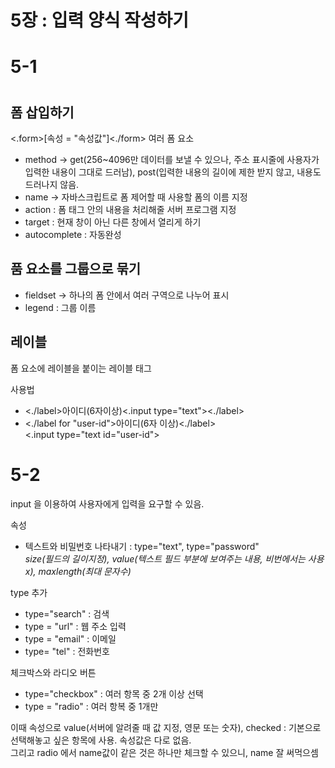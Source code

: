 <h1>5장 : 입력 양식 작성하기</h1>

<h1> 5-1<h1>
<h2>폼 삽입하기</h2>
<p> <.form>[속성 = "속성값"]<./form> 여러 폼 요소</p>
<ul>
  <li>method -> get(256~4096만 데이터를 보낼 수 있으나, 주소 표시줄에 사용자가 입력한 내용이 그대로 드러남), post(입력한 내용의 길이에 제한 받지 않고, 내용도 드러나지 않음.</li>
  <li>name -> 자바스크립트로 폼 제어할 때 사용할 폼의 이름 지정</li>
  <li>action : 폼 태그 안의 내용을 처리해줄 서버 프로그램 지정</li>
  <li>target : 현재 창이 아닌 다른 창에서 열리게 하기</li>
  <li>autocomplete : 자동완성</li>
</ul>

<h2>품 요소를 그룹으로 묶기</h2>
<ul>
  <li> fieldset -> 하나의 폼 안에서 여러 구역으로 나누어 표시</li>
  <li> legend : 그룹 이름</li>  
</ul>

<h2>레이블</h2>
<p>폼 요소에 레이블을 붙이는 레이블 태그</p>
사용법 <ul>
  <li><./label>아이디(6자이상)<.input type="text"><./label></li>
    <li><./label for "user-id">아이디(6자 이상)<./label><br>
    <.input type="text id="user-id"></li>
</ul>

<h1>5-2</h1>
<p>input 을 이용하여 사용자에게 입력을 요구할 수 있음.</p>
속성
<ul>
  <li>텍스트와 비밀번호 나타내기 : type="text", type="password"
  <br><i>size(필드의 길이지정), value(텍스트 필드 부분에 보여주는 내용, 비번에서는 사용  x), maxlength(최대 문자수)</i>
  </li>
</ul>
type 추가 
<ul>
  <li>type="search" : 검색</li>
  <li>type = "url" : 웹 주소 입력</li>
  <li>type = "email" : 이메일</li>
  <li>type= "tel" : 전화번호</li>
</ul>

체크박스와 라디오 버튼
<ul>
  <li> type="checkbox" : 여러 항목 중 2개 이상 선택</li>
  <li> type = "radio" : 여러 항복 중 1개만</li>
</ul>
<p>이때 속성으로 value(서버에 알려줄 때 값 지정, 영문 또는 숫자), checked : 기본으로 선택해놓고 싶은 항목에 사용. 속성값은 다로 없음.
<br>그리고 radio 에서 name값이 같은 것은 하나만 체크할 수 있으니, name 잘 써먹으셈</p>



